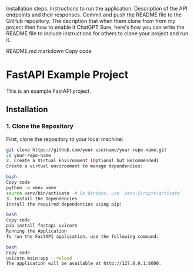Installation steps.
Instructions to run the application.
Description of the API endpoints and their responses.
Commit and push the README file to the GitHub repository.
The decription that when them clone from from my project then how to enable it 
ChatGPT
Sure, here's how you can write the README file to include instructions for others to clone your project and run it.

README.md
markdown
Copy code
# FastAPI Example Project

This is an example FastAPI project.

## Installation

### 1. Clone the Repository

First, clone the repository to your local machine:

```bash
git clone https://github.com/your-username/your-repo-name.git
cd your-repo-name
2. Create a Virtual Environment (Optional but Recommended)
Create a virtual environment to manage dependencies:

bash
Copy code
python -m venv venv
source venv/bin/activate  # On Windows, use `venv\Scripts\activate`
3. Install the Dependencies
Install the required dependencies using pip:

bash
Copy code
pip install fastapi uvicorn
Running the Application
To run the FastAPI application, use the following command:

bash
Copy code
uvicorn main:app --reload
The application will be available at http://127.0.0.1:8000.
